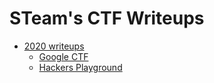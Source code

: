 # STeam's CTF Writeups

- [2020 writeups](./2020)
  - [Google CTF](./2020/Google%20CTF/)
  - [Hackers Playground](./2020/Hackers%20Playground)
